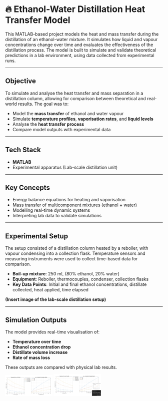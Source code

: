 # 🔥 Ethanol-Water Distillation Heat Transfer Model

This MATLAB-based project models the heat and mass transfer during the distillation of an ethanol-water mixture. It simulates how liquid and vapour concentrations change over time and evaluates the effectiveness of the distillation process. The model is built to simulate and validate theoretical predictions in a lab environment, using data collected from experimental runs.

---

## Objective

To simulate and analyse the heat transfer and mass separation in a distillation column, allowing for comparison between theoretical and real-world results. The goal was to:

- Model the **mass transfer** of ethanol and water vapour  
- Simulate **temperature profiles**, **vaporisation rates**, and **liquid levels**  
- Analyse the **heat transfer process**  
- Compare model outputs with experimental data  

---

## Tech Stack

- **MATLAB**  
- Experimental apparatus (Lab-scale distillation unit)  

---

## Key Concepts

- Energy balance equations for heating and vaporisation  
- Mass transfer of multicomponent mixtures (ethanol + water)  
- Modelling real-time dynamic systems  
- Interpreting lab data to validate simulations  

---

## Experimental Setup

The setup consisted of a distillation column heated by a reboiler, with vapour condensing into a collection flask. Temperature sensors and measuring instruments were used to collect time-based data for comparison.

- **Boil-up mixture**: 250 mL (80% ethanol, 20% water)  
- **Equipment**: Reboiler, thermocouples, condenser, collection flasks  
- **Key Data Points**: Initial and final ethanol concentrations, distillate collected, heat applied, time elapsed  

**(Insert image of the lab-scale distillation setup)**

---

## Simulation Outputs

The model provides real-time visualisation of:

- **Temperature over time**  
- **Ethanol concentration drop**  
- **Distillate volume increase**  
- **Rate of mass loss**  

These outputs are compared with physical lab results.

<img src="Screenshot 2025-09-05 104231.png" height="30%" width="30%" />
<img src="Screenshot 2025-09-05 104222.png" height="30%" width="30%" />
